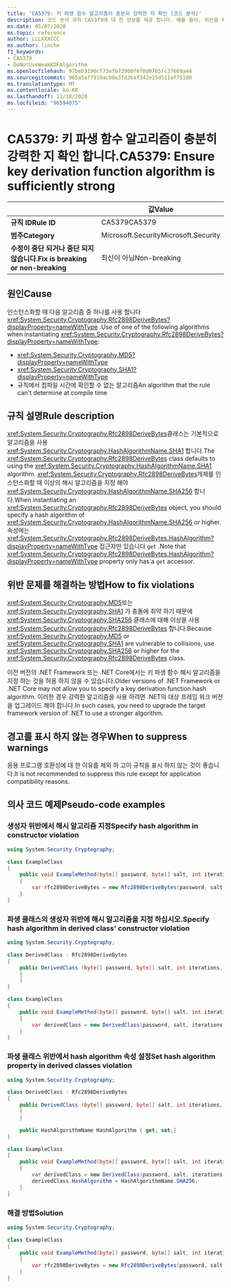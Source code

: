 ```yaml
---
title: 'CA5379: 키 파생 함수 알고리즘이 충분히 강력한 지 확인 (코드 분석)'
description: 코드 분석 규칙 CA5379에 대 한 정보를 제공 합니다. 예를 들어, 위반을 해결 하는 방법, 위반 하는 경우를 포함 합니다.
ms.date: 05/07/2020
ms.topic: reference
author: LLLXXXCCC
ms.author: linche
f1_keywords:
- CA5379
- DoNotUseWeakKDFAlgorithm
ms.openlocfilehash: 97beb3190cf73efb73960f6f0d07b5fc37669a44
ms.sourcegitcommit: 965a5af7918acb0a3fd3baf342e15d511ef75188
ms.translationtype: MT
ms.contentlocale: ko-KR
ms.lasthandoff: 11/18/2020
ms.locfileid: "96594075"
---
```

# <a name="ca5379-ensure-key-derivation-function-algorithm-is-sufficiently-strong"></a><span data-ttu-id="e9827-103">CA5379: 키 파생 함수 알고리즘이 충분히 강력한 지 확인 합니다.</span><span class="sxs-lookup"><span data-stu-id="e9827-103">CA5379: Ensure key derivation function algorithm is sufficiently strong</span></span>

| | <span data-ttu-id="e9827-104">값</span><span class="sxs-lookup"><span data-stu-id="e9827-104">Value</span></span> |
|-|-|
| <span data-ttu-id="e9827-105">**규칙 ID**</span><span class="sxs-lookup"><span data-stu-id="e9827-105">**Rule ID**</span></span> |<span data-ttu-id="e9827-106">CA5379</span><span class="sxs-lookup"><span data-stu-id="e9827-106">CA5379</span></span>|
| <span data-ttu-id="e9827-107">**범주**</span><span class="sxs-lookup"><span data-stu-id="e9827-107">**Category**</span></span> |<span data-ttu-id="e9827-108">Microsoft.Security</span><span class="sxs-lookup"><span data-stu-id="e9827-108">Microsoft.Security</span></span>|
| <span data-ttu-id="e9827-109">**수정이 중단 되거나 중단 되지 않습니다.**</span><span class="sxs-lookup"><span data-stu-id="e9827-109">**Fix is breaking or non-breaking**</span></span> |<span data-ttu-id="e9827-110">최신이 아님</span><span class="sxs-lookup"><span data-stu-id="e9827-110">Non-breaking</span></span>|

## <a name="cause"></a><span data-ttu-id="e9827-111">원인</span><span class="sxs-lookup"><span data-stu-id="e9827-111">Cause</span></span>

<span data-ttu-id="e9827-112">인스턴스화할 때 다음 알고리즘 중 하나를 사용 합니다 <xref:System.Security.Cryptography.Rfc2898DeriveBytes?displayProperty=nameWithType> .</span><span class="sxs-lookup"><span data-stu-id="e9827-112">Use of one of the following algorithms when instantiating <xref:System.Security.Cryptography.Rfc2898DeriveBytes?displayProperty=nameWithType>:</span></span>

- <xref:System.Security.Cryptography.MD5?displayProperty=nameWithType>
- <xref:System.Security.Cryptography.SHA1?displayProperty=nameWithType>
- <span data-ttu-id="e9827-113">규칙에서 컴파일 시간에 확인할 수 없는 알고리즘</span><span class="sxs-lookup"><span data-stu-id="e9827-113">An algorithm that the rule can't determine at compile time</span></span>

## <a name="rule-description"></a><span data-ttu-id="e9827-114">규칙 설명</span><span class="sxs-lookup"><span data-stu-id="e9827-114">Rule description</span></span>

<span data-ttu-id="e9827-115"><xref:System.Security.Cryptography.Rfc2898DeriveBytes>클래스는 기본적으로 알고리즘을 사용 <xref:System.Security.Cryptography.HashAlgorithmName.SHA1> 합니다.</span><span class="sxs-lookup"><span data-stu-id="e9827-115">The <xref:System.Security.Cryptography.Rfc2898DeriveBytes> class defaults to using the <xref:System.Security.Cryptography.HashAlgorithmName.SHA1> algorithm.</span></span> <span data-ttu-id="e9827-116"><xref:System.Security.Cryptography.Rfc2898DeriveBytes>개체를 인스턴스화할 때 이상의 해시 알고리즘을 지정 해야 <xref:System.Security.Cryptography.HashAlgorithmName.SHA256> 합니다.</span><span class="sxs-lookup"><span data-stu-id="e9827-116">When instantiating an <xref:System.Security.Cryptography.Rfc2898DeriveBytes> object, you should specify a hash algorithm of <xref:System.Security.Cryptography.HashAlgorithmName.SHA256> or higher.</span></span> <span data-ttu-id="e9827-117">속성에는 <xref:System.Security.Cryptography.Rfc2898DeriveBytes.HashAlgorithm?displayProperty=nameWithType> 접근자만 있습니다 `get` .</span><span class="sxs-lookup"><span data-stu-id="e9827-117">Note that <xref:System.Security.Cryptography.Rfc2898DeriveBytes.HashAlgorithm?displayProperty=nameWithType> property only has a `get` accessor.</span></span>

## <a name="how-to-fix-violations"></a><span data-ttu-id="e9827-118">위반 문제를 해결하는 방법</span><span class="sxs-lookup"><span data-stu-id="e9827-118">How to fix violations</span></span>

<span data-ttu-id="e9827-119"><xref:System.Security.Cryptography.MD5>또는 <xref:System.Security.Cryptography.SHA1> 가 충돌에 취약 하기 때문에 <xref:System.Security.Cryptography.SHA256> 클래스에 대해 이상을 사용 <xref:System.Security.Cryptography.Rfc2898DeriveBytes> 합니다.</span><span class="sxs-lookup"><span data-stu-id="e9827-119">Because <xref:System.Security.Cryptography.MD5> or <xref:System.Security.Cryptography.SHA1> are vulnerable to collisions, use <xref:System.Security.Cryptography.SHA256> or higher for the <xref:System.Security.Cryptography.Rfc2898DeriveBytes> class.</span></span>

<span data-ttu-id="e9827-120">이전 버전의 .NET Framework 또는 .NET Core에서는 키 파생 함수 해시 알고리즘을 지정 하는 것을 허용 하지 않을 수 있습니다.</span><span class="sxs-lookup"><span data-stu-id="e9827-120">Older versions of .NET Framework or .NET Core may not allow you to specify a key derivation function hash algorithm.</span></span> <span data-ttu-id="e9827-121">이러한 경우 강력한 알고리즘을 사용 하려면 .NET의 대상 프레임 워크 버전을 업그레이드 해야 합니다.</span><span class="sxs-lookup"><span data-stu-id="e9827-121">In such cases, you need to upgrade the target framework version of .NET to use a stronger algorithm.</span></span>

## <a name="when-to-suppress-warnings"></a><span data-ttu-id="e9827-122">경고를 표시 하지 않는 경우</span><span class="sxs-lookup"><span data-stu-id="e9827-122">When to suppress warnings</span></span>

<span data-ttu-id="e9827-123">응용 프로그램 호환성에 대 한 이유를 제외 하 고이 규칙을 표시 하지 않는 것이 좋습니다.</span><span class="sxs-lookup"><span data-stu-id="e9827-123">It is not recommended to suppress this rule except for application compatibility reasons.</span></span>

## <a name="pseudo-code-examples"></a><span data-ttu-id="e9827-124">의사 코드 예제</span><span class="sxs-lookup"><span data-stu-id="e9827-124">Pseudo-code examples</span></span>

### <a name="specify-hash-algorithm-in-constructor-violation"></a><span data-ttu-id="e9827-125">생성자 위반에서 해시 알고리즘 지정</span><span class="sxs-lookup"><span data-stu-id="e9827-125">Specify hash algorithm in constructor violation</span></span>

```csharp
using System.Security.Cryptography;

class ExampleClass
{
    public void ExampleMethod(byte[] password, byte[] salt, int iterations, HashAlgorithmName hashAlgorithm)
    {
        var rfc2898DeriveBytes = new Rfc2898DeriveBytes(password, salt, iterations, HashAlgorithmName.MD5);
    }
}
```

### <a name="specify-hash-algorithm-in-derived-class-constructor-violation"></a><span data-ttu-id="e9827-126">파생 클래스의 생성자 위반에 해시 알고리즘을 지정 하십시오.</span><span class="sxs-lookup"><span data-stu-id="e9827-126">Specify hash algorithm in derived class' constructor violation</span></span>

```csharp
using System.Security.Cryptography;

class DerivedClass : Rfc2898DeriveBytes
{
    public DerivedClass (byte[] password, byte[] salt, int iterations, HashAlgorithmName hashAlgorithm) : base(password, salt, iterations, hashAlgorithm)
    {
    }
}

class ExampleClass
{
    public void ExampleMethod(byte[] password, byte[] salt, int iterations, HashAlgorithmName hashAlgorithm)
    {
        var derivedClass = new DerivedClass(password, salt, iterations, HashAlgorithmName.MD5);
    }
}
```

### <a name="set-hash-algorithm-property-in-derived-classes-violation"></a><span data-ttu-id="e9827-127">파생 클래스 위반에서 hash algorithm 속성 설정</span><span class="sxs-lookup"><span data-stu-id="e9827-127">Set hash algorithm property in derived classes violation</span></span>

```csharp
using System.Security.Cryptography;

class DerivedClass : Rfc2898DeriveBytes
{
    public DerivedClass (byte[] password, byte[] salt, int iterations, HashAlgorithmName hashAlgorithm) : base(password, salt, iterations, hashAlgorithm)
    {
    }

    public HashAlgorithmName HashAlgorithm { get; set;}
}

class ExampleClass
{
    public void ExampleMethod(byte[] password, byte[] salt, int iterations, HashAlgorithmName hashAlgorithm)
    {
        var derivedClass = new DerivedClass(password, salt, iterations, HashAlgorithmName.MD5);
        derivedClass.HashAlgorithm = HashAlgorithmName.SHA256;
    }
}
```

### <a name="solution"></a><span data-ttu-id="e9827-128">해결 방법</span><span class="sxs-lookup"><span data-stu-id="e9827-128">Solution</span></span>

```csharp
using System.Security.Cryptography;

class ExampleClass
{
    public void ExampleMethod(byte[] password, byte[] salt, int iterations, HashAlgorithmName hashAlgorithm)
    {
        var rfc2898DeriveBytes = new Rfc2898DeriveBytes(password, salt, iterations, HashAlgorithmName.SHA256);
    }
}
```
